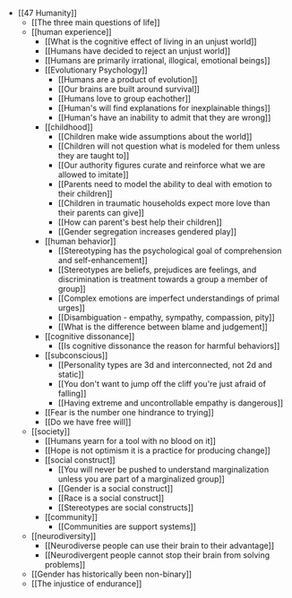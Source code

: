 - [[47 Humanity]]
	- [[The three main questions of life]]
	- [[human experience]]
		- [[What is the cognitive effect of living in an unjust world]]
		- [[Humans have decided to reject an unjust world]]
		- [[Humans are primarily irrational, illogical, emotional beings]]
		- [[Evolutionary Psychology]]
			- [[Humans are a product of evolution]]
			- [[Our brains are built around survival]]
			- [[Humans love to group eachother]]
			- [[Human's will find explanations for inexplainable things]]
			- [[Human's have an inability to admit that they are wrong]]
		- [[childhood]]
			- [[Children make wide assumptions about the world]]
			- [[Children will not question what is modeled for them unless they are taught to]]
			- [[Our authority figures curate and reinforce what we are allowed to imitate]]
			- [[Parents need to model the ability to deal with emotion to their children]]
			- [[Children in traumatic households expect more love than their parents can give]]
			- [[How can parent's best help their children]]
			- [[Gender segregation increases gendered play]]
		- [[human behavior]]
			- [[Stereotyping has the psychological goal of comprehension and self-enhancement]]
			- [[Stereotypes are beliefs, prejudices are feelings, and discrimination is treatment towards a group a member of group]]
			- [[Complex emotions are imperfect understandings of primal urges]]
			- [[Disambiguation - empathy, sympathy, compassion, pity]]
			- [[What is the difference between blame and judgement]]
		- [[cognitive dissonance]]
			- [[Is cognitive dissonance the reason for harmful behaviors]]
		- [[subconscious]]
			- [[Personality types are 3d and interconnected, not 2d and static]]
			- [[You don't want to jump off the cliff you're just afraid of falling]]
			- [[Having extreme and uncontrollable empathy is dangerous]]
		- [[Fear is the number one hindrance to trying]]
		- [[Do we have free will]]
	- [[society]]
		- [[Humans yearn for a tool with no blood on it]]
		- [[Hope is not optimism it is a practice for producing change]]
		-  [[social construct]] 
			- [[You will never be pushed to understand marginalization unless you are part of a marginalized group]]
			- [[Gender is a social construct]]
			- [[Race is a social construct]]
			- [[Stereotypes are social constructs]]
		- [[community]]
			- [[Communities are support systems]]
	- [[neurodiversity]]
		- [[Neurodiverse people can use their brain to their advantage]]
		- [[Neurodivergent people cannot stop their brain from solving problems]]
	- [[Gender has historically been non-binary]]
	- [[The injustice of endurance]]
